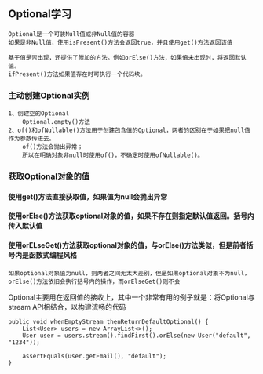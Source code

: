 ## Optional学习
    Optional是一个可装Null值或非Null值的容器
    如果是非Null值，使用isPresent()方法会返回true，并且使用get()方法返回该值

    基于值是否出现，还提供了附加的方法。例如orElse()方法，如果值未出现时，将返回默认值。
    ifPresent()方法如果值存在时可执行一个代码块。


### 主动创建Optional实例
    1、创建空的Optional
        Optional.empty()方法
    2、of()和ofNullable()方法用于创建包含值的Optional，两者的区别在于如果把null值作为参数传进去。
        of()方法会抛出异常；
        所以在明确对象非null时使用of()，不确定时使用ofNullable()。
### 获取Optional对象的值
#### 使用get()方法直接获取值，如果值为null会抛出异常
#### 使用orElse()方法获取optional对象的值，如果不存在则指定默认值返回。括号内传入默认值
#### 使用orELseGet()方法获取optional对象的值，与orElse()方法类似，但是前者括号内是函数式编程风格
    如果optional对象值为null，则两者之间无太大差别，但是如果optional对象不为null，orElse()方法依旧会执行括号内的操作，而orElseGet()则不会

Optional主要用在返回值的接收上，其中一个非常有用的例子就是：将Optional与stream API相结合，以构建流畅的代码
```
public void whenEmptyStream_thenReturnDefaultOptional() {
    List<User> users = new ArrayList<>();
    User user = users.stream().findFirst().orElse(new User("default", "1234"));

    assertEquals(user.getEmail(), "default");
}
```